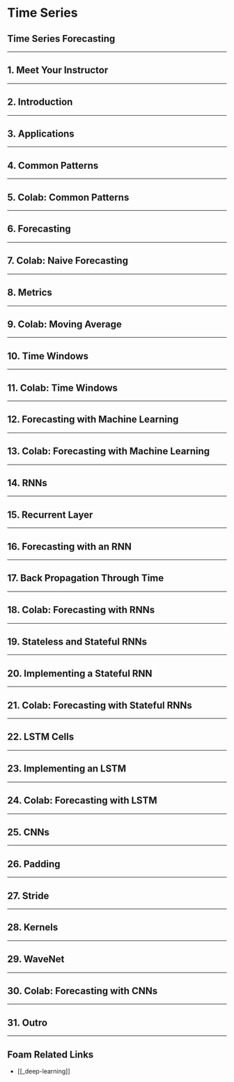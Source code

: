 # Time Series

## Time Series Forecasting

---

## **1. Meet Your Instructor**

---

## **2. Introduction**

---

## **3. Applications**

---

## **4. Common Patterns**

---

## **5. Colab: Common Patterns**

---

## **6. Forecasting**

---

## **7. Colab: Naive Forecasting**

---

## **8. Metrics**

---

## **9. Colab: Moving Average**

---

## **10. Time Windows**

---

## **11. Colab: Time Windows**

---

## **12. Forecasting with Machine Learning**

---

## **13. Colab: Forecasting with Machine Learning**

---

## **14. RNNs**

---

## **15. Recurrent Layer**

---

## **16. Forecasting with an RNN**

---

## **17. Back Propagation Through Time**

---

## **18. Colab: Forecasting with RNNs**

---

## **19. Stateless and Stateful RNNs**

---

## **20. Implementing a Stateful RNN**

---

## **21. Colab: Forecasting with Stateful RNNs**

---

## **22. LSTM Cells**

---

## **23. Implementing an LSTM**

---

## **24. Colab: Forecasting with LSTM**

---

## **25. CNNs**

---

## **26. Padding**

---

## **27. Stride**

---

## **28. Kernels**

---

## **29. WaveNet**

---

## **30. Colab: Forecasting with CNNs**

---

## **31. Outro**

---

## Foam Related Links

- [[_deep-learning]]
